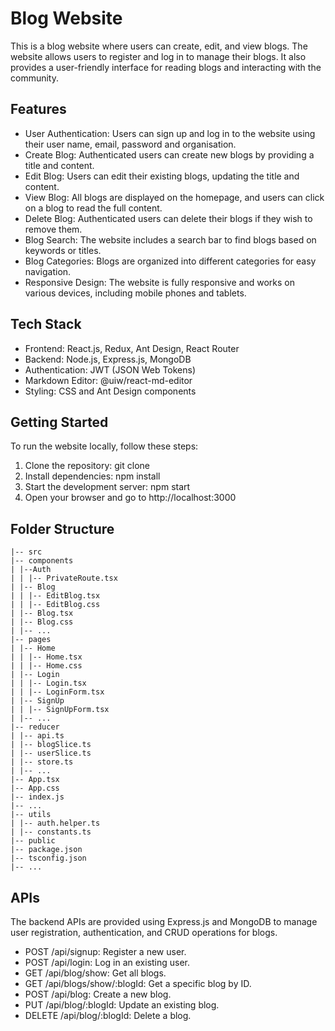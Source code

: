 # Blog Website

This is a blog website where users can create, edit, and view blogs. The website allows users to register and log in to manage their blogs. It also provides a user-friendly interface for reading blogs and interacting with the community.

## Features

- User Authentication: Users can sign up and log in to the website using their user name, email, password and organisation.
- Create Blog: Authenticated users can create new blogs by providing a title and content.
- Edit Blog: Users can edit their existing blogs, updating the title and content.
- View Blog: All blogs are displayed on the homepage, and users can click on a blog to read the full content.
- Delete Blog: Authenticated users can delete their blogs if they wish to remove them.
- Blog Search: The website includes a search bar to find blogs based on keywords or titles.
- Blog Categories: Blogs are organized into different categories for easy navigation.
- Responsive Design: The website is fully responsive and works on various devices, including mobile phones and tablets.

## Tech Stack

- Frontend: React.js, Redux, Ant Design, React Router
- Backend: Node.js, Express.js, MongoDB
- Authentication: JWT (JSON Web Tokens)
- Markdown Editor: @uiw/react-md-editor
- Styling: CSS and Ant Design components

## Getting Started

To run the website locally, follow these steps:

1. Clone the repository: git clone <repository-url>
2. Install dependencies: npm install
3. Start the development server: npm start
4. Open your browser and go to http://localhost:3000

## Folder Structure

```
|-- src
|-- components
| |--Auth
| | |-- PrivateRoute.tsx
| |-- Blog
| | |-- EditBlog.tsx
| | |-- EditBlog.css
| |-- Blog.tsx
| |-- Blog.css
| |-- ...
|-- pages
| |-- Home
| | |-- Home.tsx
| | |-- Home.css
| |-- Login
| | |-- Login.tsx
| | |-- LoginForm.tsx
| |-- SignUp
| | |-- SignUpForm.tsx
| |-- ...
|-- reducer
| |-- api.ts
| |-- blogSlice.ts
| |-- userSlice.ts
| |-- store.ts
| |-- ...
|-- App.tsx
|-- App.css
|-- index.js
|-- ...
|-- utils
| |-- auth.helper.ts
| |-- constants.ts
|-- public
|-- package.json
|-- tsconfig.json
|-- ...
```

## APIs

The backend APIs are provided using Express.js and MongoDB to manage user registration, authentication, and CRUD operations for blogs.

- POST /api/signup: Register a new user.
- POST /api/login: Log in an existing user.
- GET /api/blog/show: Get all blogs.
- GET /api/blogs/show/:blogId: Get a specific blog by ID.
- POST /api/blog: Create a new blog.
- PUT /api/blog/:blogId: Update an existing blog.
- DELETE /api/blog/:blogId: Delete a blog.
